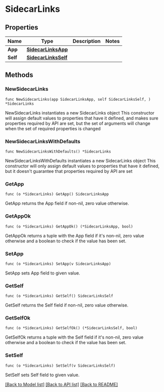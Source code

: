 # SidecarLinks

## Properties

Name | Type | Description | Notes
------------ | ------------- | ------------- | -------------
**App** | [**SidecarLinksApp**](SidecarLinksApp.md) |  | 
**Self** | [**SidecarLinksSelf**](SidecarLinksSelf.md) |  | 

## Methods

### NewSidecarLinks

`func NewSidecarLinks(app SidecarLinksApp, self SidecarLinksSelf, ) *SidecarLinks`

NewSidecarLinks instantiates a new SidecarLinks object
This constructor will assign default values to properties that have it defined,
and makes sure properties required by API are set, but the set of arguments
will change when the set of required properties is changed

### NewSidecarLinksWithDefaults

`func NewSidecarLinksWithDefaults() *SidecarLinks`

NewSidecarLinksWithDefaults instantiates a new SidecarLinks object
This constructor will only assign default values to properties that have it defined,
but it doesn't guarantee that properties required by API are set

### GetApp

`func (o *SidecarLinks) GetApp() SidecarLinksApp`

GetApp returns the App field if non-nil, zero value otherwise.

### GetAppOk

`func (o *SidecarLinks) GetAppOk() (*SidecarLinksApp, bool)`

GetAppOk returns a tuple with the App field if it's non-nil, zero value otherwise
and a boolean to check if the value has been set.

### SetApp

`func (o *SidecarLinks) SetApp(v SidecarLinksApp)`

SetApp sets App field to given value.


### GetSelf

`func (o *SidecarLinks) GetSelf() SidecarLinksSelf`

GetSelf returns the Self field if non-nil, zero value otherwise.

### GetSelfOk

`func (o *SidecarLinks) GetSelfOk() (*SidecarLinksSelf, bool)`

GetSelfOk returns a tuple with the Self field if it's non-nil, zero value otherwise
and a boolean to check if the value has been set.

### SetSelf

`func (o *SidecarLinks) SetSelf(v SidecarLinksSelf)`

SetSelf sets Self field to given value.



[[Back to Model list]](../README.md#documentation-for-models) [[Back to API list]](../README.md#documentation-for-api-endpoints) [[Back to README]](../README.md)


